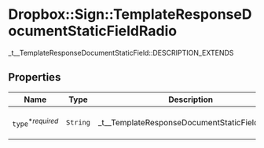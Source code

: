 # Dropbox::Sign::TemplateResponseDocumentStaticFieldRadio

_t__TemplateResponseDocumentStaticField::DESCRIPTION_EXTENDS

## Properties

| Name | Type | Description | Notes |
| ---- | ---- | ----------- | ----- |
| `type`<sup>*_required_</sup> | ```String``` |  _t__TemplateResponseDocumentStaticField::TYPE  |  [default to 'radio'] |


